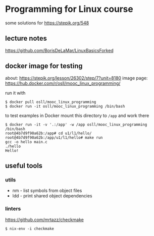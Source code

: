 # Programming for Linux course
some solutions for https://stepik.org/548

## lecture notes
https://github.com/BorisDeLaMar/LinuxBasicsForked

## docker image for testing
about: https://stepik.org/lesson/26302/step/7?unit=8180
image page: https://hub.docker.com/r/osll/mooc_linux_programming/

run it with
```shell
$ docker pull osll/mooc_linux_programming
$ ﻿docker run -it osll/mooc_linux_programming /bin/bash﻿
```

to test examples in Docker mount this directory to `/app` and work there
```shell
$ docker run -it -v '.:/app' -w /app osll/mooc_linux_programming /bin/bash
root@4b7d9f90a62b:/app# cd u1/l1/hello/
root@4b7d9f90a62b:/app/u1/l1/hello# make run
gcc -o hello main.c
./hello
Hello!
```

## useful tools
### utils
* nm - list symbols from object files
* ldd - print shared object dependencies

### linters
https://github.com/mrtazz/checkmake
```shell
$ nix-env -i checkmake
```
